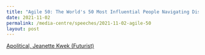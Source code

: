 ```yaml
---
title: "Agile 50: The World's 50 Most Influential People Navigating Disruption"
date: 2021-11-02
permalink: /media-centre/speeches/2021-11-02-agile-50
layout: post
---
```

[Apolitical, Jeanette Kwek (Futurist)](https://apolitical.co/list/en/agile-50-list-2021#Futurists)